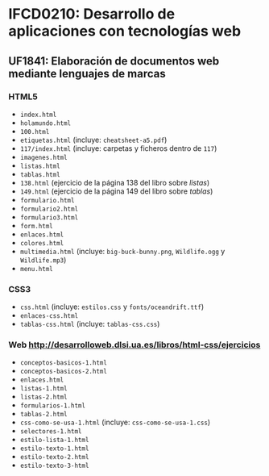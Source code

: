 # IFCD0210: Desarrollo de aplicaciones con tecnologías web

## UF1841: Elaboración de documentos web mediante lenguajes de marcas

### HTML5
- `index.html`
- `holamundo.html`
- `100.html`
- `etiquetas.html` (incluye: `cheatsheet-a5.pdf`)
- `117/index.html` (incluye: carpetas y ficheros dentro de `117`)
- `imagenes.html`
- `listas.html`
- `tablas.html`
- `138.html` (ejercicio de la página 138 del libro sobre _listas_)
- `149.html` (ejercicio de la página 149 del libro sobre _tablas_)
- `formulario.html`
- `formulario2.html`
- `formulario3.html`
- `form.html`
- `enlaces.html`
- `colores.html`
- `multimedia.html` (incluye: `big-buck-bunny.png`, `Wildlife.ogg` y `Wildlife.mp3`)
- `menu.html`

### CSS3
- `css.html` (incluye: `estilos.css` y `fonts/oceandrift.ttf`)
- `enlaces-css.html`
- `tablas-css.html` (incluye: `tablas-css.css`)

### Web http://desarrolloweb.dlsi.ua.es/libros/html-css/ejercicios
- `conceptos-basicos-1.html`
- `conceptos-basicos-2.html`
- `enlaces.html`
- `listas-1.html`
- `listas-2.html`
- `formularios-1.html`
- `tablas-2.html`
- `css-como-se-usa-1.html` (incluye: `css-como-se-usa-1.css`)
- `selectores-1.html`
- `estilo-lista-1.html`
- `estilo-texto-1.html`
- `estilo-texto-2.html`
- `estilo-texto-3-html`
